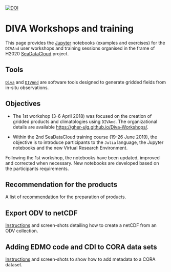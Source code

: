 [![DOI](https://zenodo.org/badge/108153788.svg)](https://zenodo.org/badge/latestdoi/108153788)

# DIVA Workshops and training

This page provides the [Jupyter](https://jupyter.org/) notebooks (examples and exercises) for the `DIVAnd` user workshops and training sessions organised in the frame of H2020 [SeaDataCloud](https://www.seadatanet.org/) project.     

## Tools

[`Diva`](https://github.com/gher-ulg/DIVA) and [`DIVAnd`](https://github.com/gher-ulg/divand.jl) are software tools designed to generate gridded fields from in-situ observations.

## Objectives

* The 1st workshop (3-6 April 2018) was focused on the creation of gridded products and climatologies using `DIVAnd`. The organizational details are available https://gher-ulg.github.io/Diva-Workshops/.

* Within the 2nd SeaDataCloud training course (19-26 June 2019), the objective is to introduce participants to the `Julia` language, the Jupyter notebooks and the new Virtual Research Environment.

Following the 1st workshop, the notebooks have been updated, improved and corrected when necessary. New notebooks are developed based on the participants requirements.

## Recommendation for the products

A list of [recommendation](climato_recommendation.md) for the preparation of products.

## Export ODV to netCDF

[Instructions](ODV_netCDF_export.md) and screen-shots detailing how to create a netCDF
from an ODV collection.

## Adding EDMO code and CDI to CORA data sets

[Instructions](ODV_EDMO_CDI.md) and screen-shots to show how to add metadata to a CORA
dataset.
